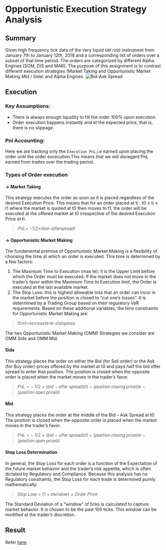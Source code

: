 # Opportunistic Execution Strategy Analysis

## Summary

Given high frequency tick data of the very liquid `GBP/USD` instrument from January 7th to January 12th, 2018 and a corresponding list of orders over a subset of that time period. The orders are categorized by different Alpha Engines (SOM, DIS and MAR). The purpose of this assignment is to contrast different execution strategies (Market Taking and Opportunistic Market Making Mid / Side) and Alpha Engines.
![Bid-Ask Spread](https://github.com/supreeth8/high_freq_project-2/blob/master/misc/Bid-Ask%20spread.png)
## Execution
### Key Assumptions: 
- There is always enough liquidity to fill the order 100% upon execution.
- Order execution happens instantly and at the expected price, that is, there is no slippage.

### Pnl Accounting:
Here we are tracking only the `Execution PnL`,i.e earned upon placing the order until the order excecution.This means that we will disregard PnL earned from trades over the trading period.

### Types of Order execution

#### -> Market Taking
This strategy executes the order as soon as it is placed regardless of the desired Execution Price. This means that for an order placed at ti : t0 ≤ ti ≤ t1 where the market is quoted at t0 then moves to t1, the order will be executed at the offered market at t0 irrespective of the desired Execution Price at ti.

>𝑃𝑛𝐿= −1/2×(𝑏𝑖𝑑−𝑜𝑓𝑓𝑒𝑟𝑠𝑝𝑟𝑒𝑎𝑑)

#### -> Opportunistic Market Making
The fundamental premise of Opportunistic Market Making is a flexibility of choosing the time at which an order is executed. This time is determined by a few factors:
1. The Maximum Time to Execution (max te): it is the Upper Limit before which the Order must be executed. If the market does not move in the trader’s favor within the Maximum Time to Execution limit, the Order is executed at the last available market.
2. The Stop Loss: this is highest allowable loss that an order can incur in the market before the position is closed to “cut one’s losses”. It is determined by a Trading Group based on their regulatory VaR requirements.
Based on these additional variables, the time constraints for Opportunistic Market Making are:

> 𝑡0≤𝑡𝑖<𝑡𝑒≤max𝑡𝑒∶𝑡𝑒 ≤𝑡𝑠𝑡𝑜𝑝𝑙𝑜𝑠𝑠

The two Opportunistic Market Making (OMM) Strategies we consider are OMM Side and OMM Mid.

#### Side
This strategy places the order on either the Bid (for Sell order) or the Ask (for Buy order) prices offered by the market at t0 and pays half the bid offer spread to enter that position. The position is closed when the opposite order is placed when the market moves in the trader’s favor.

> 𝑃𝑛𝐿 = − 1/2 × (𝑏𝑖𝑑 − 𝑜𝑓𝑓𝑒𝑟 𝑠𝑝𝑟𝑒𝑎𝑑)𝑡0 + (𝑝𝑜𝑠𝑖𝑡𝑖𝑜𝑛 𝑐𝑙𝑜𝑠𝑖𝑛𝑔 𝑝𝑟𝑖𝑐𝑒)𝑡𝑒 − (𝑝𝑜𝑠𝑖𝑡𝑖𝑜𝑛 𝑜𝑝𝑒𝑛 𝑝𝑟𝑖𝑐𝑒)𝑡𝑖

#### Mid
This strategy places the order at the middle of the Bid – Ask Spread at t0. The position is closed when the opposite order is placed when the market moves in the trader’s favor.

> 𝑃𝑛𝐿 = − 1/2 × (𝑏𝑖𝑑 − 𝑜𝑓𝑓𝑒𝑟 𝑠𝑝𝑟𝑒𝑎𝑑)𝑡0 + (𝑝𝑜𝑠𝑖𝑡𝑖𝑜𝑛 𝑐𝑙𝑜𝑠𝑖𝑛𝑔 𝑝𝑟𝑖𝑐𝑒)𝑡𝑒 − (𝑝𝑜𝑠𝑖𝑡𝑖𝑜𝑛 𝑜𝑝𝑒𝑛 𝑝𝑟𝑖𝑐𝑒)𝑡𝑖

#### Stop Loss Determination
In general, the Stop Loss for each order is a function of the Expectation of the future market
behavior and the trader’s risk appetite, which is often dictated by Regulatory and Compliance. Because this analysis has no Regulatory constraints, the Stop Loss for each trade is determined purely mathematically:

> 𝑆𝑡𝑜𝑝 𝐿𝑜𝑠𝑠 = (1 + 𝜎𝑤𝑖𝑛𝑑𝑜𝑤) × 𝑂𝑟𝑑𝑒𝑟 𝑃𝑟𝑖𝑐𝑒

The Standard Deviation of a “window” of ticks is calculated to capture market behavior. It is chosen to be the past 100 ticks. This window can be modified at the trader’s discretion.

## Result
Refer [here](https://github.com/supreeth8/Opportunistic_Market_making/blob/master/Report.pdf)
